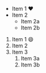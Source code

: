 * Item 1 :heart:
* Item 2
  * Item 2a
  * Item 2b
1. Item 1 :smile:
2. Item 2
3. Item 3
   1. Item 3a
   2. Item 3b


